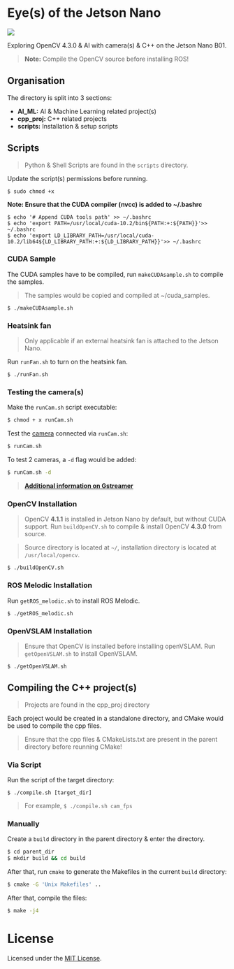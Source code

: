 # Eye(s) of the Jetson Nano

<a href="LICENSE" ><img src="https://img.shields.io/github/license/1487quantum/cv4-jet-nano?style=for-the-badge"/></a>

Exploring OpenCV 4.3.0 & AI with camera(s) & C++ on the Jetson Nano B01.

> **Note:** Compile the OpenCV source before installing ROS!

## Organisation
The directory is split into 3 sections:
- **AI_ML:** AI & Machine Learning related project(s)
- **cpp_proj:** C++ related projects
- **scripts:** Installation & setup scripts

## Scripts
> Python & Shell Scripts are found in the `scripts` directory.

Update the script(s) permissions before running.
```
$ sudo chmod +x 
```
**Note: Ensure that the CUDA compiler (nvcc) is added to ~/.bashrc**
```
$ echo '# Append CUDA tools path' >> ~/.bashrc
$ echo 'export PATH=/usr/local/cuda-10.2/bin${PATH:+:${PATH}}'>> ~/.bashrc
$ echo 'export LD_LIBRARY_PATH=/usr/local/cuda-10.2/lib64${LD_LIBRARY_PATH:+:${LD_LIBRARY_PATH}}'>> ~/.bashrc
```

### CUDA Sample

The CUDA samples have to be compiled, run `makeCUDAsample.sh` to compile the samples.
> The samples would be copied and compiled at ~/cuda_samples.
```
$ ./makeCUDAsample.sh
```

### Heatsink fan
> Only applicable if an external heatsink fan is attached to the Jetson Nano.

Run `runFan.sh` to turn on the heatsink fan.
```
$ ./runFan.sh
```


### Testing the camera(s)

Make the `runCam.sh` script executable:
```bash
$ chmod + x runCam.sh
```
Test the [camera](https://elinux.org/Jetson_Nano#Cameras) connected via `runCam.sh`:
```bash
$ runCam.sh
```
To test 2 cameras, a `-d` flag would be added:
```bash
$ runCam.sh -d
```
> **[Additional information on Gstreamer](https://developer.ridgerun.com/wiki/index.php?title=Jetson_Nano/Gstreamer/Example_Pipelines/Capture_Display)**

### OpenCV Installation
> OpenCV **4.1.1** is installed in Jetson Nano by default, but without CUDA support. Run `buildOpenCV.sh` to compile & install OpenCV **4.3.0** from source. 

> Source directory is located at `~/`, installation directory is located at `/usr/local/opencv`.
```
$ ./buildOpenCV.sh
```

### ROS Melodic Installation

Run `getROS_melodic.sh` to install ROS Melodic.
```
$ ./getROS_melodic.sh
```


### OpenVSLAM Installation

> Ensure that OpenCV is installed before installing openVSLAM.
Run `getOpenVSLAM.sh` to install OpenVSLAM.
```
$ ./getOpenVSLAM.sh
```

## Compiling the C++ project(s)
> Projects are found in the cpp_proj directory

Each project would be created in a standalone directory, and CMake would be used to compile the cpp files. 
> Ensure that the cpp files & CMakeLists.txt are present in the parent directory before reunning CMake!

### Via Script
Run the script of the target directory:
```
$ ./compile.sh [target_dir]
```
> For example, `$ ./compile.sh cam_fps`

### Manually

Create a `build` directory in the parent directory & enter the directory.
```bash
$ cd parent_dir
$ mkdir build && cd build
```
After that, run `cmake` to generate the Makefiles in the current `build` directory:
```bash
$ cmake -G 'Unix Makefiles' ..
```
After that, compile the files:
```bash
$ make -j4
```

# License
Licensed under the [MIT License](./LICENSE).

